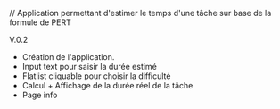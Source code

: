 // Application permettant d'estimer le temps d'une tâche sur base de la formule de PERT

V.0.2
- Création de l'application.
- Input text pour saisir la durée estimé
- Flatlist cliquable pour choisir la difficulté
- Calcul + Affichage de la durée réel de la tâche
- Page info
